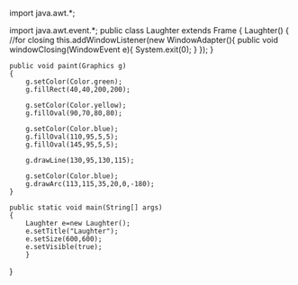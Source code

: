 import java.awt.*;  


import java.awt.event.*;
 public class Laughter extends Frame
 {
Laughter()
	{
		//for closing
		this.addWindowListener(new WindowAdapter(){
			public void windowClosing(WindowEvent e){
				System.exit(0);
			}
		});
	}
	
	public void paint(Graphics g)
	{
		g.setColor(Color.green);
		g.fillRect(40,40,200,200);
		
		g.setColor(Color.yellow);
		g.fillOval(90,70,80,80);
		
		g.setColor(Color.blue);
		g.fillOval(110,95,5,5);
		g.fillOval(145,95,5,5);
		
		g.drawLine(130,95,130,115);
		
		g.setColor(Color.blue);
		g.drawArc(113,115,35,20,0,-180);
	}

	public static void main(String[] args)
	{
		Laughter e=new Laughter();
		e.setTitle("Laughter");
		e.setSize(600,600);
		e.setVisible(true);
		}
 }
